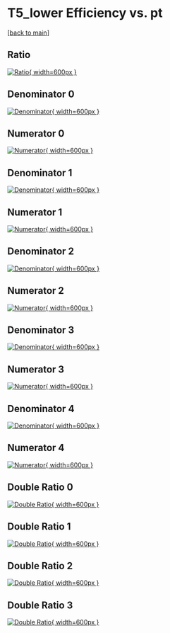 # T5_lower Efficiency vs. pt

[[back to main](./)]



## Ratio

[![Ratio](../mtv/var/T5_lower_loweta_13_0_eff_pt.png){ width=600px }](../mtv/var/T5_lower_loweta_13_0_eff_pt.pdf)

## Denominator 0

[![Denominator](../mtv/den/T5_lower_loweta_13_0_eff_pt_den0.png){ width=600px }](../mtv/den/T5_lower_loweta_13_0_eff_pt_den0.pdf)

## Numerator 0

[![Numerator](../mtv/num/T5_lower_loweta_13_0_eff_pt_num0.png){ width=600px }](../mtv/num/T5_lower_loweta_13_0_eff_pt_num0.pdf)

## Denominator 1

[![Denominator](../mtv/den/T5_lower_loweta_13_0_eff_pt_den1.png){ width=600px }](../mtv/den/T5_lower_loweta_13_0_eff_pt_den1.pdf)

## Numerator 1

[![Numerator](../mtv/num/T5_lower_loweta_13_0_eff_pt_num1.png){ width=600px }](../mtv/num/T5_lower_loweta_13_0_eff_pt_num1.pdf)

## Denominator 2

[![Denominator](../mtv/den/T5_lower_loweta_13_0_eff_pt_den2.png){ width=600px }](../mtv/den/T5_lower_loweta_13_0_eff_pt_den2.pdf)

## Numerator 2

[![Numerator](../mtv/num/T5_lower_loweta_13_0_eff_pt_num2.png){ width=600px }](../mtv/num/T5_lower_loweta_13_0_eff_pt_num2.pdf)

## Denominator 3

[![Denominator](../mtv/den/T5_lower_loweta_13_0_eff_pt_den3.png){ width=600px }](../mtv/den/T5_lower_loweta_13_0_eff_pt_den3.pdf)

## Numerator 3

[![Numerator](../mtv/num/T5_lower_loweta_13_0_eff_pt_num3.png){ width=600px }](../mtv/num/T5_lower_loweta_13_0_eff_pt_num3.pdf)

## Denominator 4

[![Denominator](../mtv/den/T5_lower_loweta_13_0_eff_pt_den4.png){ width=600px }](../mtv/den/T5_lower_loweta_13_0_eff_pt_den4.pdf)

## Numerator 4

[![Numerator](../mtv/num/T5_lower_loweta_13_0_eff_pt_num4.png){ width=600px }](../mtv/num/T5_lower_loweta_13_0_eff_pt_num4.pdf)

## Double Ratio 0

[![Double Ratio](../mtv/ratio/T5_lower_loweta_13_0_eff_pt_ratio0.png){ width=600px }](../mtv/ratio/T5_lower_loweta_13_0_eff_pt_ratio0.pdf)

## Double Ratio 1

[![Double Ratio](../mtv/ratio/T5_lower_loweta_13_0_eff_pt_ratio1.png){ width=600px }](../mtv/ratio/T5_lower_loweta_13_0_eff_pt_ratio1.pdf)

## Double Ratio 2

[![Double Ratio](../mtv/ratio/T5_lower_loweta_13_0_eff_pt_ratio2.png){ width=600px }](../mtv/ratio/T5_lower_loweta_13_0_eff_pt_ratio2.pdf)

## Double Ratio 3

[![Double Ratio](../mtv/ratio/T5_lower_loweta_13_0_eff_pt_ratio3.png){ width=600px }](../mtv/ratio/T5_lower_loweta_13_0_eff_pt_ratio3.pdf)

